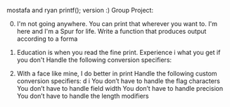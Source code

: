 mostafa and ryan printf(); version :)
Group Project:

0. I'm not going anywhere. You can print that wherever you want to. I'm here and I'm a Spur for life.
Write a function that produces output according to a forma

1. Education is when you read the fine print. Experience i what you get if you don't
Handle the following conversion specifiers:

2. With a face like mine, I do better in print Handle the following custom conversion specifiers:
d
i
You don’t have to handle the flag characters
You don’t have to handle field width
You don’t have to handle precision
You don’t have to handle the length modifiers

